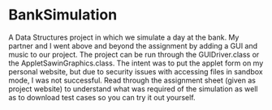 BankSimulation
==============

A Data Structures project in which we simulate a day at the bank.
My partner and I went above and beyond the assignment by adding a GUI and music to our project. 
The project can be run through the GUIDriver.class or the AppletSawinGraphics.class.
The intent was to put the applet form on my personal website, 
but due to security issues with accessing files in sandbox mode, I was not successful.
Read through the assignment sheet (given as project website) to understand what was 
required of the simulation as well as to download test cases so you can try it out yourself.
